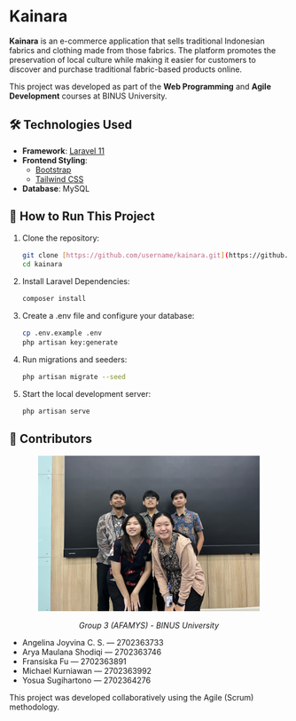 # Kainara

**Kainara** is an e-commerce application that sells traditional Indonesian fabrics and clothing made from those fabrics. The platform promotes the preservation of local culture while making it easier for customers to discover and purchase traditional fabric-based products online.

This project was developed as part of the **Web Programming** and **Agile Development** courses at BINUS University.

## 🛠️ Technologies Used

- **Framework**: [Laravel 11](https://laravel.com/)
- **Frontend Styling**:
  - [Bootstrap](https://getbootstrap.com/)
  - [Tailwind CSS](https://tailwindcss.com/)
- **Database**: MySQL

## 🚀 How to Run This Project

1.  Clone the repository:
    ```bash
    git clone [https://github.com/username/kainara.git](https://github.com/username/kainara.git)
    cd kainara
    ```
2.  Install Laravel Dependencies:
    ```bash
    composer install
    ```
3.  Create a .env file and configure your database:
    ```bash
    cp .env.example .env
    php artisan key:generate
    ```
4.  Run migrations and seeders:
    ```bash
    php artisan migrate --seed
    ```
5.  Start the local development server:
    ```bash
    php artisan serve
    ```

## 👥 Contributors
<div align="center"> <img src="README-assets/team-photo.jpg" alt="Team Kainara" width="400"/> <p><i>Group 3 (AFAMYS) - BINUS University</i></p> </div>

- Angelina Joyvina C. S. — 2702363733
- Arya Maulana Shodiqi — 2702363746
- Fransiska Fu — 2702363891
- Michael Kurniawan — 2702363992
- Yosua Sugihartono — 2702364276

This project was developed collaboratively using the Agile (Scrum) methodology.
